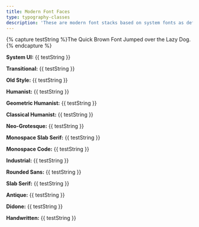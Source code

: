```yaml
---
title: Modern Font Faces
type: typography-classes
description: 'These are modern font stacks based on system fonts as defined by <a href="https://modernfontstacks.com/">ModerFontStacks.com</a>.'
---
```

{% capture testString %}The Quick Brown Font Jumped over the Lazy Dog.{% endcapture %}
<div class="f3 flex flex-col gap3">
<p class="font-system-ui"><strong>System UI:</strong> {{ testString }}</p>
<p class="font-transitional"><strong>Transitional:</strong> {{ testString }}</p>
<p class="font-old-style"><strong>Old Style:</strong> {{ testString }}</p>
<p class="font-humanist"><strong>Humanist:</strong> {{ testString }}</p>
<p class="font-geometric-humanist"><strong>Geometric Humanist:</strong> {{ testString }}</p>
<p class="font-classical-humanist"><strong>Classical Humanist:</strong> {{ testString }}</p>
<p class="font-neo-grotesque"><strong>Neo-Grotesque:</strong> {{ testString }}</p>
<p class="font-monospace-slab-serif"><strong>Monospace Slab Serif:</strong> {{ testString }}</p>
<p class="font-monospace-code"><strong>Monospace Code:</strong> {{ testString }}</p>
<p class="font-industrial"><strong>Industrial:</strong> {{ testString }}</p>
<p class="font-rounded-sans"><strong>Rounded Sans:</strong> {{ testString }}</p>
<p class="font-slab-serif"><strong>Slab Serif:</strong> {{ testString }}</p>
<p class="font-antique"><strong>Antique:</strong> {{ testString }}</p>
<p class="font-didone"><strong>Didone:</strong> {{ testString }}</p>
<p class="font-handwritten"><strong>Handwritten:</strong> {{ testString }}</p>
</div>


